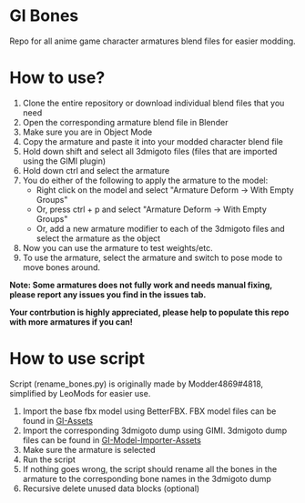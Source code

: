 # GI Bones

Repo for all anime game character armatures blend files for easier modding.

# How to use?

1. Clone the entire repository or download individual blend files that you need
2. Open the corresponding armature blend file in Blender
3. Make sure you are in Object Mode
4. Copy the armature and paste it into your modded character blend file
5. Hold down shift and select all 3dmigoto files (files that are imported using the GIMI plugin)
6. Hold down ctrl and select the armature
7. You do either of the following to apply the armature to the model:
   - Right click on the model and select "Armature Deform -> With Empty Groups"
   - Or, press ctrl + p and select "Armature Deform -> With Empty Groups"
   - Or, add a new armature modifier to each of the 3dmigoto files and select the armature as the object
8. Now you can use the armature to test weights/etc.
9. To use the armature, select the armature and switch to pose mode to move bones around.

**Note: Some armatures does not fully work and needs manual fixing, please report any issues you find in the issues tab.**

**Your contrbution is highly appreciated, please help to populate this repo with more armatures if you can!**

# How to use script

Script (rename_bones.py) is originally made by Modder4869#4818, simplified by LeoMods for easier use.

1. Import the base fbx model using BetterFBX. FBX model files can be found in [GI-Assets](https://github.com/zeroruka/GI-Assets)
2. Import the corresponding 3dmigoto dump using GIMI. 3dmigoto dump files can be found in [GI-Model-Importer-Assets](https://github.com/SilentNightSound/GI-Model-Importer-Assets)
3. Make sure the armature is selected
4. Run the script
5. If nothing goes wrong, the script should rename all the bones in the armature to the corresponding bone names in the 3dmigoto dump
6. Recursive delete unused data blocks (optional)
